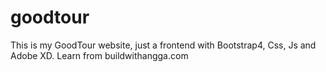 # goodtour
This is my GoodTour website, just a frontend with Bootstrap4, Css, Js and Adobe XD. Learn from buildwithangga.com
